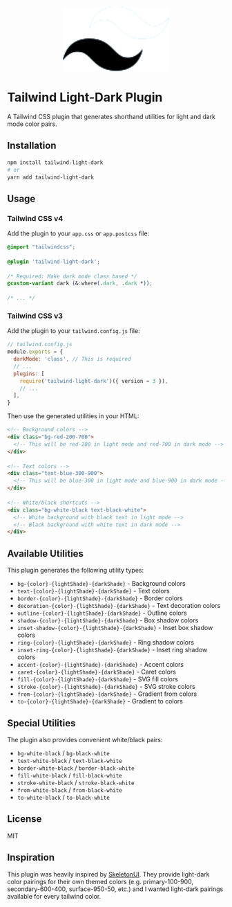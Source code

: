<div align="center">
    <br />
    <a href="https://github.com/dcastil/tailwind-merge">
        <img src="./tailwind-light-dark-logo.svg" alt="tailwind-light-dark" height="150px" />
    </a>
</div>

# Tailwind Light-Dark Plugin

A Tailwind CSS plugin that generates shorthand utilities for light and dark mode color pairs.

## Installation

```bash
npm install tailwind-light-dark
# or
yarn add tailwind-light-dark
```

## Usage

### Tailwind CSS v4

Add the plugin to your `app.css` or `app.postcss` file:

```css
@import "tailwindcss";

@plugin 'tailwind-light-dark';

/* Required: Make dark mode class based */
@custom-variant dark (&:where(.dark, .dark *));

/* ... */
```

### Tailwind CSS v3

Add the plugin to your `tailwind.config.js` file:

```js
// tailwind.config.js
module.exports = {
  darkMode: 'class', // This is required
  // ...
  plugins: [
    require('tailwind-light-dark')({ version = 3 }),
    // ...
  ],
}
```

Then use the generated utilities in your HTML:

```html
<!-- Background colors -->
<div class="bg-red-200-700">
  <!-- This will be red-200 in light mode and red-700 in dark mode -->
</div>

<!-- Text colors -->
<div class="text-blue-300-900">
  <!-- This will be blue-300 in light mode and blue-900 in dark mode -->
</div>

<!-- White/black shortcuts -->
<div class="bg-white-black text-black-white">
  <!-- White background with black text in light mode -->
  <!-- Black background with white text in dark mode -->
</div>
```

## Available Utilities

This plugin generates the following utility types:

- `bg-{color}-{lightShade}-{darkShade}` - Background colors
- `text-{color}-{lightShade}-{darkShade}` - Text colors
- `border-{color}-{lightShade}-{darkShade}` - Border colors
- `decoration-{color}-{lightShade}-{darkShade}` - Text decoration colors
- `outline-{color}-{lightShade}-{darkShade}` - Outline colors
- `shadow-{color}-{lightShade}-{darkShade}` - Box shadow colors
- `inset-shadow-{color}-{lightShade}-{darkShade}` - Inset box shadow colors
- `ring-{color}-{lightShade}-{darkShade}` - Ring shadow colors
- `inset-ring-{color}-{lightShade}-{darkShade}` - Inset ring shadow colors
- `accent-{color}-{lightShade}-{darkShade}` - Accent colors
- `caret-{color}-{lightShade}-{darkShade}` - Caret colors
- `fill-{color}-{lightShade}-{darkShade}` - SVG fill colors
- `stroke-{color}-{lightShade}-{darkShade}` - SVG stroke colors
- `from-{color}-{lightShade}-{darkShade}` - Gradient from colors
- `to-{color}-{lightShade}-{darkShade}` - Gradient to colors

## Special Utilities

The plugin also provides convenient white/black pairs:

- `bg-white-black` / `bg-black-white`
- `text-white-black` / `text-black-white`
- `border-white-black` / `border-black-white`
- `fill-white-black` / `fill-black-white`
- `stroke-white-black` / `stroke-black-white`
- `from-white-black` / `from-black-white`
- `to-white-black` / `to-black-white`

## License

MIT

## Inspiration

This plugin was heavily inspired by [SkeletonUI](https://www.skeleton.dev/). They provide light-dark color pairings for their own themed colors (e.g. primary-100-900, secondary-600-400, surface-950-50, etc.) and I wanted light-dark pairings available for every tailwind color.